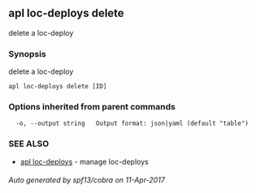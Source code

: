 ## apl loc-deploys delete

delete a loc-deploy

### Synopsis


delete a loc-deploy

```
apl loc-deploys delete [ID]
```

### Options inherited from parent commands

```
  -o, --output string   Output format: json|yaml (default "table")
```

### SEE ALSO
* [apl loc-deploys](apl_loc-deploys.md)	 - manage loc-deploys

###### Auto generated by spf13/cobra on 11-Apr-2017
